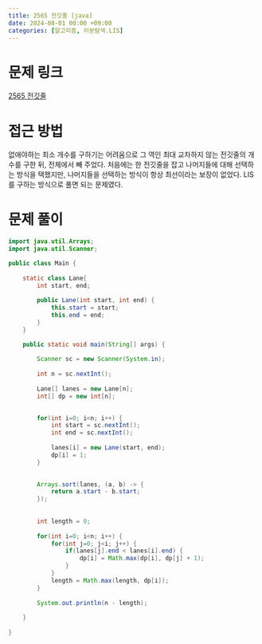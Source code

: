 ```yaml
---
title: 2565 전깃줄 [java]
date: 2024-08-01 00:00 +09:00
categories: [알고리즘, 이분탐색.LIS]
---
```

# 문제 링크
[2565 전깃줄](https://www.acmicpc.net/problem/2565)

# 접근 방법
없애야하는 최소 개수를 구하기는 어려움으로 그 역인 최대 교차하지 않는 전깃줄의 개수를 구한 뒤, 전체에서 빼 주었다. 처음에는 한 전깃줄을 잡고 나머지들에 대해 선택하는 방식을 택했지만, 나머지들을 선택하는 방식이 항상 최선이라는 보장이 없었다. LIS를 구하는 방식으로 풀면 되는 문제였다.

# 문제 풀이
```java
import java.util.Arrays;
import java.util.Scanner;

public class Main {
	
	static class Lane{
		int start, end;
		
		public Lane(int start, int end) {
			this.start = start;
			this.end = end;
		}
	}

	public static void main(String[] args) {
		
		Scanner sc = new Scanner(System.in);
		
		int n = sc.nextInt();
		
		Lane[] lanes = new Lane[n];
		int[] dp = new int[n];

		
		for(int i=0; i<n; i++) {
			int start = sc.nextInt();
			int end = sc.nextInt();
			
			lanes[i] = new Lane(start, end);
			dp[i] = 1;
		}

		
		Arrays.sort(lanes, (a, b) -> {
			return a.start - b.start;
		});
		
	
		int length = 0;
		
		for(int i=0; i<n; i++) {
			for(int j=0; j<i; j++) {
				if(lanes[j].end < lanes[i].end) {
					dp[i] = Math.max(dp[i], dp[j] + 1);
				}
			}
			length = Math.max(length, dp[i]);
		}
		
		System.out.println(n - length);
		
	}
	
}

```
